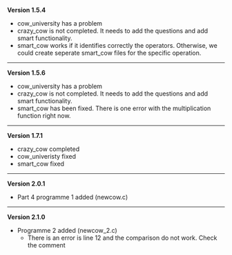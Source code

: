 **Version 1.5.4**

* cow_university has a problem
* crazy_cow is not completed. It needs to add the questions and add smart functionality.
* smart_cow works if it identifies correctly the operators. Otherwise, we could create seperate smart_cow files for the specific operation.

---

**Version 1.5.6**

* cow_university has a problem
* crazy_cow is not completed. It needs to add the questions and add smart functionality.
* smart_cow has been fixed. There is one error with the multiplication function right now.

---

**Version 1.7.1**

* crazy_cow completed
* cow_univeristy fixed
* smart_cow fixed

---

**Version 2.0.1**

* Part 4 programme 1 added (newcow.c)

---

**Version 2.1.0**

* Programme 2 added (newcow_2.c)
  * There is an error is line 12 and the comparison do not work. Check the comment

